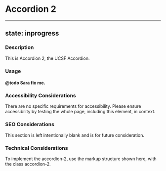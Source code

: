 
# Accordion 2

---
state: inprogress
---

### Description
This is Accordion 2, the UCSF Accordion.

### Usage
#### @todo Sara fix me.

### Accessibility Considerations
There are no specific requirements for accessibility. Please ensure accessibility by testing the whole page, including this element, in context.


### SEO Considerations
This section is left intentionally blank and is for future consideration.

### Technical Considerations
To implement the accordion-2, use the markup structure shown here, with the class accordion-2.
